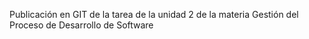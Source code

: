 Publicación en GIT de la tarea de la unidad 2 de la materia Gestión del Proceso de Desarrollo de Software
